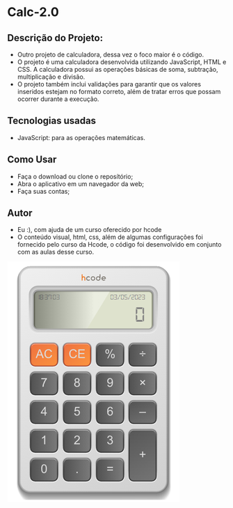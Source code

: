 # Calc-2.0
## Descrição do Projeto:
- Outro projeto de calculadora, dessa vez o foco maior é o código.
- O projeto é uma calculadora desenvolvida utilizando JavaScript, HTML e CSS. A calculadora possui as operações básicas de soma, subtração, multiplicação e divisão.
- O projeto também inclui validações para garantir que os valores inseridos estejam no formato correto, além de tratar erros que possam ocorrer durante a execução.

## Tecnologias usadas
- JavaScript: para as operações matemáticas.

## Como Usar
- Faça o download ou clone o reposítório;
- Abra o aplicativo em um navegador da web;
- Faça suas contas;

## Autor
- Eu :), com ajuda de um curso oferecido por hcode
- O conteúdo visual, html, css, além de algumas configurações foi fornecido pelo curso da Hcode, o código foi desenvolvido em conjunto com as aulas desse curso.

![](tela.png)
